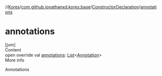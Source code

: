 //[Kores](../../index.md)/[com.github.jonathanxd.kores.base](../index.md)/[ConstructorDeclaration](index.md)/[annotations](annotations.md)



# annotations  
[jvm]  
Content  
open override val [annotations](annotations.md): [List](https://kotlinlang.org/api/latest/jvm/stdlib/kotlin.collections/-list/index.html)<[Annotation](../-annotation/index.md)>  
More info  


Annotations

  



